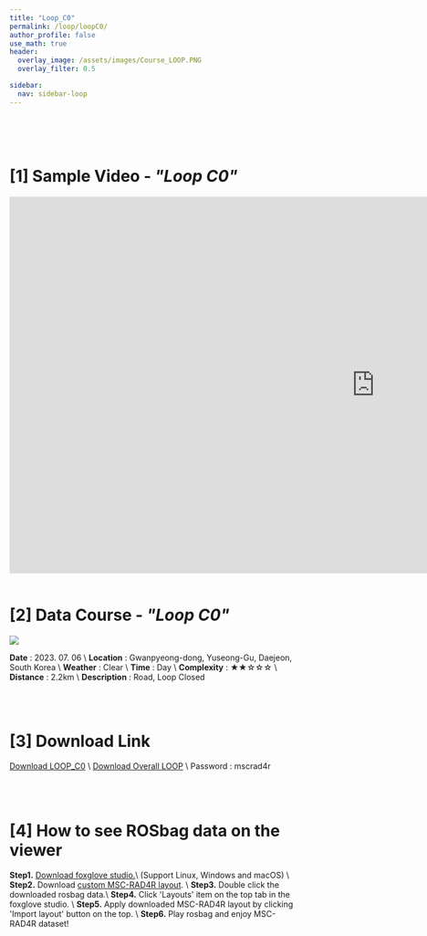 ```yaml
---
title: "Loop_C0"
permalink: /loop/loopC0/
author_profile: false
use_math: true
header:
  overlay_image: /assets/images/Course_LOOP.PNG
  overlay_filter: 0.5

sidebar:
  nav: sidebar-loop
---
```


<br/>
<br/>
<br/>



# [1] Sample Video - *"Loop C0"*

<iframe width="1280" height="660" src="https://www.youtube.com/embed/RQzh8bRLGU0" title="LOOP C0" frameborder="0" allow="accelerometer; autoplay; clipboard-write; encrypted-media; gyroscope; picture-in-picture; web-share" allowfullscreen></iframe>

<br/>
<br/>

# [2] Data Course - *"Loop C0"*
![ ](https://drive.google.com/uc?id=1qSDmSWqNHOo8p6kwQdDozKluvEU6t5Nw)

**Date** : 2023. 07. 06 \\
**Location** : Gwanpyeong-dong, Yuseong-Gu, Daejeon, South Korea \\
**Weather** : Clear     \\
**Time** : Day          \\
**Complexity** : ★★☆☆☆  \\
**Distance** : 2.2km    \\
**Description** : Road, Loop Closed


<br/>
<br/>


# [3] Download Link
[Download LOOP_C0](http://gofile.me/70cMI/reTEhCuPC) \\
[Download Overall LOOP](http://gofile.me/70cMI/hGzxi6Ijs) \\
Password : mscrad4r 


<br/>
<br/>


# [4] How to see ROSbag data on the viewer
**Step1.** [Download foxglove studio.](https://foxglove.dev/)\\
(Support Linux, Windows and macOS) \\
**Step2.** Download [custom MSC-RAD4R layout](http://gofile.me/70cMI/IrAjZ6S4M). \\
**Step3.** Double click the downloaded rosbag data.\\
**Step4.** Click 'Layouts' item on the top tab in the foxglove studio. \\
**Step5.** Apply downloaded MSC-RAD4R layout by clicking 'Import layout' button on the top. \\
**Step6.** Play rosbag and enjoy MSC-RAD4R dataset!
<br/>
<br/>



